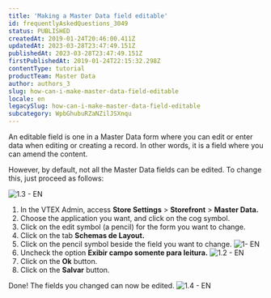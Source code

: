 ```yaml
---
title: 'Making a Master Data field editable'
id: frequentlyAskedQuestions_3049
status: PUBLISHED
createdAt: 2019-01-24T20:46:00.411Z
updatedAt: 2023-03-28T23:47:49.151Z
publishedAt: 2023-03-28T23:47:49.151Z
firstPublishedAt: 2019-01-24T22:15:32.298Z
contentType: tutorial
productTeam: Master Data
author: authors_3
slug: how-can-i-make-master-data-field-editable
locale: en
legacySlug: how-can-i-make-master-data-field-editable
subcategory: WpbGhubuRZaNZilJSXnqu
---
```


An editable field is one in a Master Data form where you can edit or enter data when editing or creating a record. In other words, it is a field where you can amend the content.

However, by default, not all the Master Data fields can be edited. To change this, just proceed as follows:

![1.3 - EN](https://images.ctfassets.net/alneenqid6w5/51kuskQWfCAyIGIUWccUs2/04af5a656347d46ef1f6395fae9a455f/1.3_-_EN.png)

1. In the VTEX Admin, access **Store Settings** > **Storefront** > **Master Data.**
2. Choose the application you want, and click on the cog symbol.
3. Click on the edit symbol (a pencil) for the form you want to change.
4. Click on the tab **Schemas de Layout.**
5. Click on the pencil symbol beside the field you want to change. ![1- EN](https://images.ctfassets.net/alneenqid6w5/D4PDC1b5QswosAq8AMqQy/88f01f4f8fec9aa65dc1610a1a38031d/1-_EN.png)
6. Uncheck the option **Exibir campo somente para leitura.** ![1.2 - EN](https://images.ctfassets.net/alneenqid6w5/LVlL6zyxeSqUYIwgUOQ2M/877b3022d0bd320b909c2a73a26a12f7/1.2_-_EN.png)
7. Click on the **Ok** button.
8. Click on the **Salvar** button.

Done! The fields you changed can now be edited. ![1.4 - EN](https://images.ctfassets.net/alneenqid6w5/24ei97HPtiQYG6CkIgEy6O/131dd74c54e15885ac73806e5270b194/1.4_-_EN.png)
